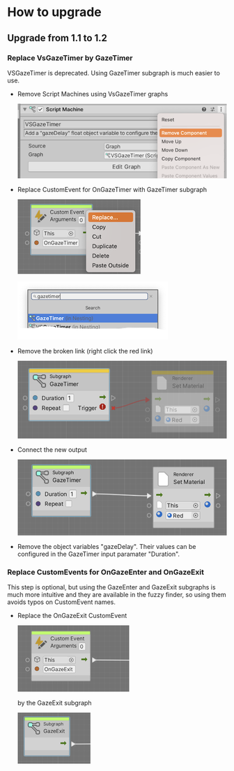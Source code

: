 # How to upgrade

## Upgrade from 1.1 to 1.2

### Replace VsGazeTimer by GazeTimer

VSGazeTimer is deprecated. Using GazeTimer subgraph is much easier to use.

* Remove Script Machines using VsGazeTimer graphs

  ![Remove VSGazeTimer](Screenshots/RemoveVSGazeTimer.png)

* Replace CustomEvent for OnGazeTimer with GazeTimer subgraph

  ![Replace OnGazeTimer](Screenshots/OnGazeTimerReplace.png)

  ![by GazeTimer](Screenshots/OnGazeTimerReplaceByGazeTimer.png)

* Remove the broken link (right click the red link)

  ![Remove broken link](Screenshots/OnGazeTimerReplaceRemoveBroken.png)

* Connect the new output

  ![Connect the new output](Screenshots/OnGazeTimerReplaceConnectOutput.png)

* Remove the object variables "gazeDelay". Their values can be configured in the GazeTimer input paramater "Duration".

### Replace CustomEvents for OnGazeEnter and OnGazeExit

This step is optional, but using the GazeEnter and GazeExit subgraphs is much more intuitive and they are available in the fuzzy finder, so using them avoids typos on CustomEvent names.

* Replace the OnGazeExit CustomEvent

  ![OnGazeExit](Screenshots/OnGazeExit.png)

  by the GazeExit subgraph

  ![GazeExit](Screenshots/GazeExit.png)
